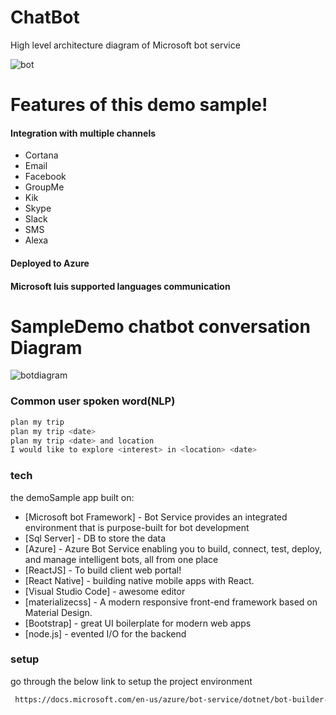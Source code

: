 # ChatBot
High level architecture diagram of Microsoft bot service

![bot](https://user-images.githubusercontent.com/42546837/45298653-d0b97580-b526-11e8-9867-6b696998a532.PNG)
 
#  Features of this demo sample!
#### Integration with multiple channels
- Cortana
- Email
- Facebook
- GroupMe
- Kik
- Skype
- Slack
- SMS
- Alexa

#### Deployed to Azure
#### Microsoft luis supported languages communication


  
# SampleDemo chatbot conversation Diagram
![botdiagram](https://user-images.githubusercontent.com/42546837/45314532-a29c5b80-b54f-11e8-8d66-ab53bef15b82.PNG)

### Common user spoken word(NLP)
```sh
plan my trip
plan my trip <date>
plan my trip <date> and location
I would like to explore <interest> in <location> <date>
```

### tech

the demoSample app built on:
* [Microsoft bot Framework] - Bot Service provides an integrated environment that is purpose-built for bot development
* [Sql Server] - DB to store the data
* [Azure] - Azure Bot Service enabling you to build, connect, test, deploy, and manage intelligent bots, all from one place
* [ReactJS] - To build client web portal!
* [React Native] - building native mobile apps with React.
* [Visual Studio Code] - awesome editor
* [materializecss] - A modern responsive front-end framework based on Material Design.
* [Bootstrap] - great UI boilerplate for modern web apps
* [node.js] - evented I/O for the backend

### setup

go through the below link to setup the project environment

```sh
 https://docs.microsoft.com/en-us/azure/bot-service/dotnet/bot-builder-dotnet-quickstart?view=azure-bot-service-3.0
```




